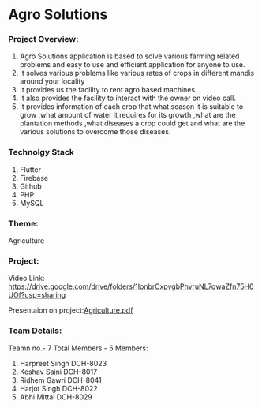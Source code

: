 # Agro Solutions
### Project Overview:
1. Agro Solutions application is based to solve various farming related problems and easy to use and efficient application for anyone to use. <br/>
2. It solves various problems like various rates of crops in different mandis around your locality<br/>
3. It provides us the facility to rent agro based machines. <br/>
4. It also provides the facility to interact with the owner on video call. <br/>
5. It provides information of each crop that what season it is suitable to grow ,what amount of water it requires for its growth ,what are the plantation methods ,what diseases a crop could get and what are the various solutions to overcome those diseases. <br/>

### Technolgy Stack
1. Flutter 
2. Firebase 
3. Github 
4. PHP 
5. MySQL 

### Theme:
Agriculture

### Project:
Video Link: https://drive.google.com/drive/folders/1IonbrCxpvgbPhvruNL7qwaZfn75H6UOf?usp=sharing




Presentaion on project:[Agriculture.pdf](https://github.com/abhimittal17/agriculture/files/9484225/Agriculture.pdf)
### Team Details:
Teamn no.- 7
Total Members - 5
Members:
1. Harpreet Singh DCH-8023
2. Keshav Saini DCH-8017
3. Ridhem Gawri DCH-8041
4. Harjot Singh DCH-8022
5. Abhi Mittal DCH-8029

